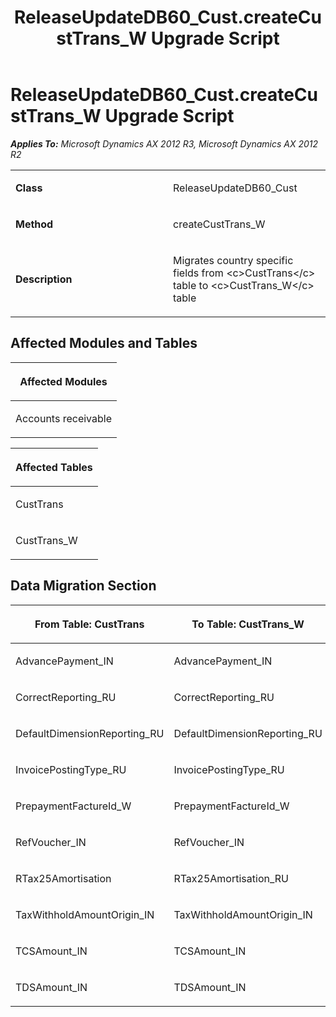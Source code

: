 ﻿---
title: ReleaseUpdateDB60_Cust.createCustTrans_W Upgrade Script
TOCTitle: ReleaseUpdateDB60_Cust.createCustTrans_W Upgrade Script
ms:assetid: ed2dfc89-c0e0-d78f-67f6-8f1d54b84880
ms:mtpsurl: https://msdn.microsoft.com/en-us/library/JJ719960(v=AX.60)
ms:contentKeyID: 49712032
ms.date: 05/18/2015
mtps_version: v=AX.60
---

# ReleaseUpdateDB60\_Cust.createCustTrans\_W Upgrade Script 


_**Applies To:** Microsoft Dynamics AX 2012 R3, Microsoft Dynamics AX 2012 R2_

<table>
<colgroup>
<col style="width: 50%" />
<col style="width: 50%" />
</colgroup>
<tbody>
<tr class="odd">
<td><p><strong>Class</strong></p></td>
<td><p>ReleaseUpdateDB60_Cust</p></td>
</tr>
<tr class="even">
<td><p><strong>Method</strong></p></td>
<td><p>createCustTrans_W</p></td>
</tr>
<tr class="odd">
<td><p><strong>Description</strong></p></td>
<td><p>Migrates country specific fields from &lt;c&gt;CustTrans&lt;/c&gt; table to &lt;c&gt;CustTrans_W&lt;/c&gt; table</p></td>
</tr>
</tbody>
</table>


## Affected Modules and Tables

<table>
<colgroup>
<col style="width: 100%" />
</colgroup>
<thead>
<tr class="header">
<th><p>Affected Modules</p></th>
</tr>
</thead>
<tbody>
<tr class="odd">
<td><p>Accounts receivable</p></td>
</tr>
</tbody>
</table>


<table>
<colgroup>
<col style="width: 100%" />
</colgroup>
<thead>
<tr class="header">
<th><p>Affected Tables</p></th>
</tr>
</thead>
<tbody>
<tr class="odd">
<td><p>CustTrans</p></td>
</tr>
<tr class="even">
<td><p>CustTrans_W</p></td>
</tr>
</tbody>
</table>


## Data Migration Section

<table>
<colgroup>
<col style="width: 50%" />
<col style="width: 50%" />
</colgroup>
<thead>
<tr class="header">
<th><p>From Table: CustTrans</p></th>
<th><p>To Table: CustTrans_W</p></th>
</tr>
</thead>
<tbody>
<tr class="odd">
<td><p>AdvancePayment_IN</p></td>
<td><p>AdvancePayment_IN</p></td>
</tr>
<tr class="even">
<td><p>CorrectReporting_RU</p></td>
<td><p>CorrectReporting_RU</p></td>
</tr>
<tr class="odd">
<td><p>DefaultDimensionReporting_RU</p></td>
<td><p>DefaultDimensionReporting_RU</p></td>
</tr>
<tr class="even">
<td><p>InvoicePostingType_RU</p></td>
<td><p>InvoicePostingType_RU</p></td>
</tr>
<tr class="odd">
<td><p>PrepaymentFactureId_W</p></td>
<td><p>PrepaymentFactureId_W</p></td>
</tr>
<tr class="even">
<td><p>RefVoucher_IN</p></td>
<td><p>RefVoucher_IN</p></td>
</tr>
<tr class="odd">
<td><p>RTax25Amortisation</p></td>
<td><p>RTax25Amortisation_RU</p></td>
</tr>
<tr class="even">
<td><p>TaxWithholdAmountOrigin_IN</p></td>
<td><p>TaxWithholdAmountOrigin_IN</p></td>
</tr>
<tr class="odd">
<td><p>TCSAmount_IN</p></td>
<td><p>TCSAmount_IN</p></td>
</tr>
<tr class="even">
<td><p>TDSAmount_IN</p></td>
<td><p>TDSAmount_IN</p></td>
</tr>
</tbody>
</table>

  


